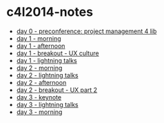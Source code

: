 c4l2014-notes
=============

 - [day 0 - preconference: project management 4 lib](pm4lib.md)
 - [day 1 - morning](day1-morning.md)
 - [day 1 - afternoon](day1-afternoon.md)
 - [day 1 - breakout - UX culture](day1-breakout.md)
 - [day 1 - lightning talks](day1-lightningtalks.md)
 - [day 2 - morning](day2-morning.md)
 - [day 2 - lightning talks](day2-lightningtalks.md)
 - [day 2 - afternoon](day2-afternoon.md)
 - [day 2 - breakout - UX part 2](day2-breakout.md)
 - [day 3 - keynote](day3-keynote.md)
 - [day 3 - lightning talks](day3-lightningtalks.md)
 - [day 3 - morning](day3-morning.md)